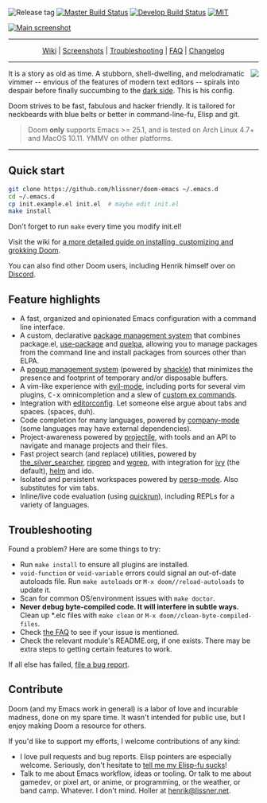 ![Release tag](https://img.shields.io/github/tag/hlissner/doom-emacs.svg?label=release&style=flat-square)
[![Master Build Status](https://img.shields.io/travis/hlissner/doom-emacs/master.svg?label=master&style=flat-square)](https://travis-ci.org/hlissner/doom-emacs)
[![Develop Build Status](https://img.shields.io/travis/hlissner/doom-emacs/develop.svg?label=develop&style=flat-square)](https://travis-ci.org/hlissner/doom-emacs)
[![MIT](https://img.shields.io/badge/license-MIT-green.svg?style=flat-square)](./LICENSE)

[![Main screenshot](/../screenshots/main.png)](/../../tree/screenshots)

- - -

<p align="center">
  <a href="/../../wiki">Wiki</a> |
  <a href="/../../tree/screenshots">Screenshots</a> |
  <a href="/../../wiki/FAQ#troubleshooting">Troubleshooting</a> |
  <a href="/../../wiki/FAQ">FAQ</a> |
  <a href="/../develop/CHANGELOG.org">Changelog</a>
</p>

- - -

<a href="http://ultravioletbat.deviantart.com/art/Yay-Evil-111710573">
  <img src="/../screenshots/cacochan.png" align="right" />
</a>

It is a story as old as time. A stubborn, shell-dwelling, and melodramatic
vimmer -- envious of the features of modern text editors -- spirals into despair
before finally succumbing to the [dark side][evil-mode]. This is his config.

Doom strives to be fast, fabulous and hacker friendly. It is tailored for
neckbeards with blue belts or better in command-line-fu, Elisp and git.

> Doom **only** supports Emacs >= 25.1, and is tested on Arch Linux 4.7+ and
> MacOS 10.11. YMMV on other platforms.

- - -

## Quick start

```bash
git clone https://github.com/hlissner/doom-emacs ~/.emacs.d
cd ~/.emacs.d
cp init.example.el init.el  # maybe edit init.el
make install
```

Don't forget to run `make` every time you modify init.el!

Visit the wiki for [a more detailed guide on installing, customizing and
grokking Doom][wiki].

You can also find other Doom users, including Henrik himself over on
[Discord](https://discord.gg/bcZ6P3y).

## Feature highlights

+ A fast, organized and opinionated Emacs configuration with a command line
  interface.
+ A custom, declarative [package management system][doom-packages] that combines
  package.el, [use-package] and [quelpa], allowing you to manage packages from
  the command line and install packages from sources other than ELPA.
+ A [popup management system][doom-popups] (powered by [shackle]) that minimizes
  the presence and footprint of temporary and/or disposable buffers.
+ A vim-like experience with [evil-mode], including ports for several vim
  plugins, <kbd>C-x</kbd> omnicompletion and a slew of [custom ex
  commands][doom-my-commands].
+ Integration with [editorconfig]. Let someone else argue about tabs and spaces.
  (spaces, duh).
+ Code completion for many languages, powered by [company-mode] (some languages
  may have external dependencies).
+ Project-awareness powered by [projectile], with tools and an API to navigate
  and manage projects and their files.
+ Fast project search (and replace) utilities, powered by [the_silver_searcher],
  [ripgrep] and [wgrep], with integration for [ivy] (the default), [helm] and
  ido.
+ Isolated and persistent workspaces powered by [persp-mode]. Also substitutes
  for vim tabs.
+ Inline/live code evaluation (using [quickrun]), including REPLs for a variety
  of languages.

## Troubleshooting

Found a problem? Here are some things to try:

+ Run `make install` to ensure all plugins are installed.
+ `void-function` or `void-variable` errors could signal an out-of-date
  autoloads file. Run `make autoloads` or `M-x doom//reload-autoloads` to update
  it.
+ Scan for common OS/environment issues with `make doctor`.
+ **Never debug byte-compiled code. It will interfere in subtle ways.** Clean up
  \*.elc files with `make clean` or `M-x doom//clean-byte-compiled-files`.
+ Check [the FAQ][wiki-troubleshooting] to see if your issue is mentioned.
+ Check the relevant module's README.org, if one exists. There may be extra
  steps to getting certain features to work.

If all else has failed, [file a bug report][doom-new-issue].

## Contribute

Doom (and my Emacs work in general) is a labor of love and incurable madness,
done on my spare time. It wasn't intended for public use, but I enjoy making
Doom a resource for others.

If you'd like to support my efforts, I welcome contributions of any kind:

+ I love pull requests and bug reports. Elisp pointers are especially welcome.
  Seriously, don't hesitate to [tell me my Elisp-fu sucks][doom-new-issue]!
+ Talk to me about Emacs workflow, ideas or tooling. Or talk to me about
  gamedev, or pixel art, or anime, or programming, or the weather, or band camp.
  Whatever. I don't mind. Holler at henrik@lissner.net.


[wiki]: /../../wiki
[wiki-conventions]: /../../wiki/Conventions
[wiki-modules]: /../../wiki/Modules
[wiki-customization]: /../../wiki/Customization
[wiki-troubleshooting]: /../../wiki/FAQ#troubleshooting

[doom-my-bindings]: modules/private/hlissner/+bindings.el
[doom-my-commands]: modules/private/hlissner/+commands.el
[doom-new-issue]: https://github.com/hlissner/doom-emacs/issues/new
[doom-packages]: core/autoload/packages.el
[doom-popups]: core/core-popups.el
[doom-theme]: https://github.com/hlissner/emacs-doom-theme

[company-mode]: https://github.com/company-mode/company-mode
[editorconfig]: http://editorconfig.org/
[evil-mode]: https://github.com/emacs-evil/evil
[git-gutter-fringe]: https://github.com/syohex/emacs-git-gutter-fringe
[helm]: https://github.com/emacs-helm/helm
[ivy]: https://github.com/abo-abo/swiper
[persp-mode]: https://github.com/Bad-ptr/persp-mode.el
[projectile]: https://github.com/bbatsov/projectile
[quelpa]: https://github.com/quelpa/quelpa
[quickrun]: https://github.com/syohex/emacs-quickrun
[ripgrep]: https://github.com/BurntSushi/ripgrep
[shackle]: https://github.com/wasamasa/shackle
[the_silver_searcher]: https://github.com/ggreer/the_silver_searcher
[use-package]: https://github.com/jwiegley/use-package
[vim]: https://github.com/hlissner/.vim
[wgrep]: https://github.com/mhayashi1120/Emacs-wgrep

